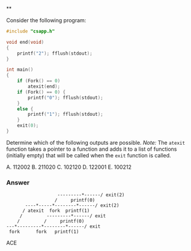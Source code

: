 \*\*

Consider the following program:

```c
#include "csapp.h"

void end(void)
{
    printf("2"); fflush(stdout);
}

int main()
{
    if (Fork() == 0)
        atexit(end);
    if (Fork() == 0) {
        printf("0"); fflush(stdout);
    }
    else {
        printf("1"); fflush(stdout);
    }
    exit(0);
}
```

Determine which of the following outputs are possible. *Note:* The `atexit` function takes a pointer to a function and adds it to a list of functions (initially empty) that will be called when the `exit` function is called.

A. 112002
B. 211020
C. 102120
D. 122001
E. 100212

### Answer

```text
                   ---------*------/ exit(2)
                  /     printf(0)
       ----*-----*--------*------/ exit(2)
      / atexit  fork  printf(1)
     /         ---------*------/ exit
    /         /     printf(0)
---*---------*--------*------/ exit
 fork      fork   printf(1)
```

ACE

